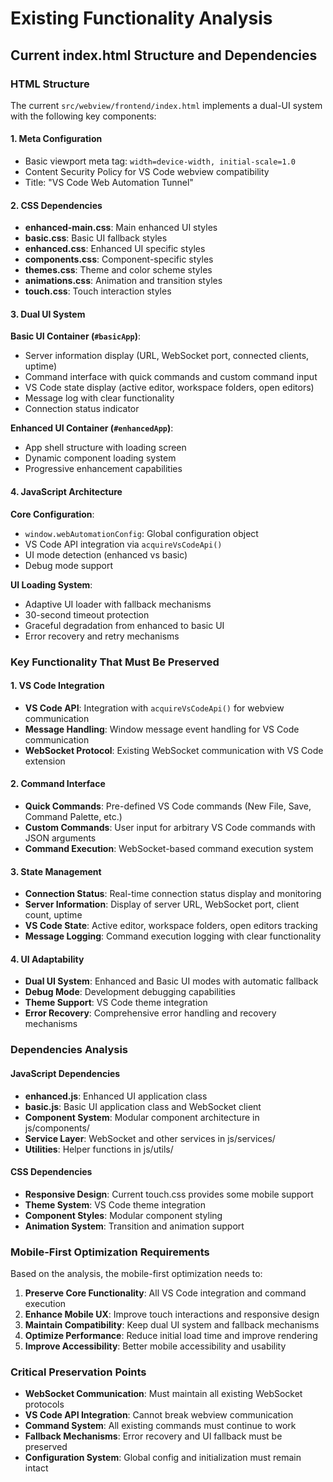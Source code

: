 # Existing Functionality Analysis

## Current index.html Structure and Dependencies

### HTML Structure
The current `src/webview/frontend/index.html` implements a dual-UI system with the following key components:

#### 1. Meta Configuration
- Basic viewport meta tag: `width=device-width, initial-scale=1.0`
- Content Security Policy for VS Code webview compatibility
- Title: "VS Code Web Automation Tunnel"

#### 2. CSS Dependencies
- **enhanced-main.css**: Main enhanced UI styles
- **basic.css**: Basic UI fallback styles
- **enhanced.css**: Enhanced UI specific styles
- **components.css**: Component-specific styles
- **themes.css**: Theme and color scheme styles
- **animations.css**: Animation and transition styles
- **touch.css**: Touch interaction styles

#### 3. Dual UI System
**Basic UI Container (`#basicApp`)**:
- Server information display (URL, WebSocket port, connected clients, uptime)
- Command interface with quick commands and custom command input
- VS Code state display (active editor, workspace folders, open editors)
- Message log with clear functionality
- Connection status indicator

**Enhanced UI Container (`#enhancedApp`)**:
- App shell structure with loading screen
- Dynamic component loading system
- Progressive enhancement capabilities

#### 4. JavaScript Architecture
**Core Configuration**:
- `window.webAutomationConfig`: Global configuration object
- VS Code API integration via `acquireVsCodeApi()`
- UI mode detection (enhanced vs basic)
- Debug mode support

**UI Loading System**:
- Adaptive UI loader with fallback mechanisms
- 30-second timeout protection
- Graceful degradation from enhanced to basic UI
- Error recovery and retry mechanisms

### Key Functionality That Must Be Preserved

#### 1. VS Code Integration
- **VS Code API**: Integration with `acquireVsCodeApi()` for webview communication
- **Message Handling**: Window message event handling for VS Code communication
- **WebSocket Protocol**: Existing WebSocket communication with VS Code extension

#### 2. Command Interface
- **Quick Commands**: Pre-defined VS Code commands (New File, Save, Command Palette, etc.)
- **Custom Commands**: User input for arbitrary VS Code commands with JSON arguments
- **Command Execution**: WebSocket-based command execution system

#### 3. State Management
- **Connection Status**: Real-time connection status display and monitoring
- **Server Information**: Display of server URL, WebSocket port, client count, uptime
- **VS Code State**: Active editor, workspace folders, open editors tracking
- **Message Logging**: Command execution logging with clear functionality

#### 4. UI Adaptability
- **Dual UI System**: Enhanced and Basic UI modes with automatic fallback
- **Debug Mode**: Development debugging capabilities
- **Theme Support**: VS Code theme integration
- **Error Recovery**: Comprehensive error handling and recovery mechanisms

### Dependencies Analysis

#### JavaScript Dependencies
- **enhanced.js**: Enhanced UI application class
- **basic.js**: Basic UI application class and WebSocket client
- **Component System**: Modular component architecture in js/components/
- **Service Layer**: WebSocket and other services in js/services/
- **Utilities**: Helper functions in js/utils/

#### CSS Dependencies
- **Responsive Design**: Current touch.css provides some mobile support
- **Theme System**: VS Code theme integration
- **Component Styles**: Modular component styling
- **Animation System**: Transition and animation support

### Mobile-First Optimization Requirements

Based on the analysis, the mobile-first optimization needs to:

1. **Preserve Core Functionality**: All VS Code integration and command execution
2. **Enhance Mobile UX**: Improve touch interactions and responsive design
3. **Maintain Compatibility**: Keep dual UI system and fallback mechanisms
4. **Optimize Performance**: Reduce initial load time and improve rendering
5. **Improve Accessibility**: Better mobile accessibility and usability

### Critical Preservation Points

- **WebSocket Communication**: Must maintain all existing WebSocket protocols
- **VS Code API Integration**: Cannot break webview communication
- **Command System**: All existing commands must continue to work
- **Fallback Mechanisms**: Error recovery and UI fallback must be preserved
- **Configuration System**: Global config and initialization must remain intact